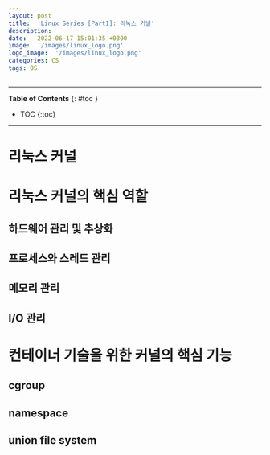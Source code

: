 ```yaml
---
layout: post
title:  'Linux Series [Part1]: 리눅스 커널'
description: 
date:   2022-06-17 15:01:35 +0300
image:  '/images/linux_logo.png'
logo_image:  '/images/linux_logo.png'
categories: CS
tags: OS
---
```


---
**Table of Contents**
{: #toc }
*  TOC
{:toc}
---

# 리눅스 커널

# 리눅스 커널의 핵심 역할

## 하드웨어 관리 및 추상화

## 프로세스와 스레드 관리

## 메모리 관리

## I/O 관리

# 컨테이너 기술을 위한 커널의 핵심 기능

## cgroup

## namespace

## union file system